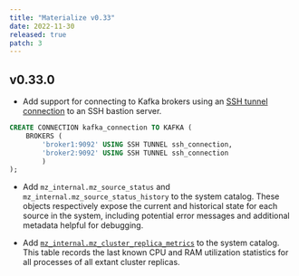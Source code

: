 ```yaml
---
title: "Materialize v0.33"
date: 2022-11-30
released: true
patch: 3
---
```


## v0.33.0

* Add support for connecting to Kafka brokers using an [SSH tunnel connection](/sql/create-connection/#ssh-tunnel)
to an SSH bastion server.


```sql
CREATE CONNECTION kafka_connection TO KAFKA (
	BROKERS (
		'broker1:9092' USING SSH TUNNEL ssh_connection,
		'broker2:9092' USING SSH TUNNEL ssh_connection
		)
);
```

* Add `mz_internal.mz_source_status` and `mz_internal.mz_source_status_history`
  to the system catalog. These objects respectively expose the current and
  historical state for each source in the system, including potential error
  messages and additional metadata helpful for debugging.

* Add [`mz_internal.mz_cluster_replica_metrics`](https://materialize.com/docs/sql/system-catalog/mz_internal/#mz_cluster_replica_metrics) to the system
  catalog. This table records the last known CPU and RAM utilization statistics
  for all processes of all extant cluster replicas.
